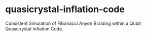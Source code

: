 # quasicrystal-inflation-code
Consistent Simulation of Fibonacci Anyon Braiding within a Qubit Quasicrystal Inflation Code.
